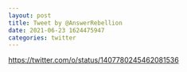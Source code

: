 ```yaml
--- 
layout: post 
title: Tweet by @AnswerRebellion 
date: 2021-06-23 1624475947 
categories: twitter 
--- 
```

https://twitter.com/o/status/1407780245462081536